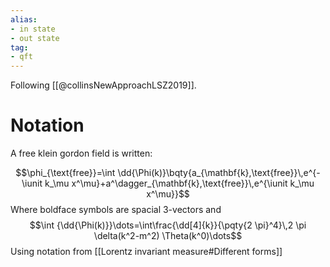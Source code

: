 ```yaml
---
alias:
- in state
- out state
tag:
- qft
---
```


Following [[@collinsNewApproachLSZ2019]]. 

# Notation

A free klein gordon field is written:

$$\phi_{\text{free}}=\int \dd{\Phi(k)}\bqty{a_{\mathbf{k},\text{free}}\,e^{-\iunit k_\mu x^\mu}+a^\dagger_{\mathbf{k},\text{free}}\,e^{\iunit k_\mu x^\mu}}$$
Where boldface symbols are spacial 3-vectors and
$$\int {\dd{\Phi(k)}}\dots=\int\frac{\dd[4]{k}}{\pqty{2 \pi}^4}\,2 \pi \delta(k^2-m^2) \Theta(k^0)\dots$$ 
Using notation from [[Lorentz invariant measure#Different forms]]


